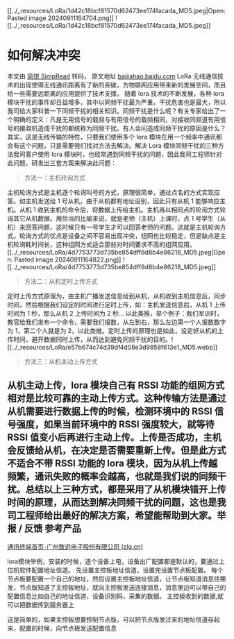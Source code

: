 
[[../_resources/LoRa/1d42c18bcf81570d62473ee174facada_MD5.jpeg|Open: Pasted image 20240911164704.png]]
![[../_resources/LoRa/1d42c18bcf81570d62473ee174facada_MD5.jpeg]]
# 如何解决冲突
 本文由 [简悦 SimpRead](http://ksria.com/simpread/) 转码， 原文地址 [baijiahao.baidu.com](https://baijiahao.baidu.com/s?id=1686951614382392531&wfr=spider&for=pc) 
 LoRa 无线通信技术的出现使得无线通讯距离有了新的突破，为物联网应用带来新的发展空间，而且给一些需要远距离的应用提供了技术支撑。
 随着 lora 技术的不断发展，各种 lora 模块干扰的事件却日益增多，其中以同频干扰最为严重，干扰危害也是最大，所以我司给大家科普一下同频干扰的相关知识。同频干扰是什么呢？有关专家给出了一个明确的定义：凡是无用信号的载频与有用信号的载频相同，对接收同频道有用信号的接收机造成干扰的都统称为同频干扰。有人会问造成同频干扰的原因是什么？其实，这是无线传输的特性，只要我们使用多个 lora 模块在用一个频率中通讯都会有这个问题，只是需要我们找对方法去解决。解决 Lora 模块同频干扰的三种方法我司客户使用 lora 模块时，也经常遇到同频干扰的问题，因此我司工程师针对此问题，研发出三套方案来解决此问题：
> 方法一：主机轮询方式

主机轮询方式是主机逐个轮询叫号的方式，原理很简单，通过点名的方式实现应答。如主机发送给 1 号从机，由于从机都有地址设别，因此只有从机 1 能够响应主机。从机 1 收到主机的命令后，将数据上传给主机。主机再以相同点的轮询方式轮询其它从机数据。用恰当的比喻来说，就是老师（主机）上课时，点 1 号学生（从机）来回答问题，这时候只有一号学生才可以回答老师的问题。这就是主机轮询方式。轮询方式的优点是设备之间不容易出现冲突，组网也比较稳定，但是缺点是主机轮询耗时间长，这种组网方式适合那些对时间要求不高的组网应用。
[[../_resources/LoRa/4d7753773d735be854dff8d8b4e86218_MD5.jpeg|Open: Pasted image 20240911164822.png]]
![[../_resources/LoRa/4d7753773d735be854dff8d8b4e86218_MD5.jpeg]]

>方法二：从机定时上传方式

定时上传方式原理为，由主机广播发送信息给到从机，从机收到主机信息后，同步时间，然后根据我们设定的时间进行定时上传，如：主机发送信息后，从机 1 上传时间为 1 秒，那么从机 2 上传时间为 2 秒… 以此类推，举个例子：我们军训时，教官给我们发布一个命令，需要我们报数，从左到右，那么左边第一个人报数数字为 1，第二个人就是为 2，以此类推。定时上传的原理也是如此，设定好从机的上传时间，避开数据同时上传，从而达到避免同频干扰的目的。![[../_resources/LoRa/e57b674c74d39df4d08e3d9858f613e1_MD5.webp]]
>方法三：从机主动上传方式

从机主动上传，lora 模块自己有 RSSI 功能的组网方式相对是比较可靠的主动上传方式。这种传输方法是通过从机需要进行数据上传的时候，检测环境中的 RSSI 信号强度，如果当前环境中的 RSSI 强度较大，就等待 RSSI 值变小后再进行主动上传。上传是否成功，主机会反馈给从机，在决定是否需要重新上传。但是此方式不适合不带 RSSI 功能的 lora 模块，因为从机上传越频繁，通讯失败的概率会越高，也就是我们说的同频干扰。总结以上三种方式，都是采用了从机模块错开上传时间的原理，从而达到解决同频干扰的问题，这也是我司工程师给出最好的解决方案，希望能帮助到大家。举报 / 反馈
参考产品
---
[通讯终端首页-广州致远电子股份有限公司 (zlg.cn)](https://www.zlg.cn/wireless/wireless/i/cid/100/c/1.html)

lora模块举例，安装的时候，逐个设备上电，设备出厂配置都是默认的，要通过上位机软件配置地址信道。
先设置主控板地址信道，设置完设置节点板配置。
每个节点板要配置一个自己的地址，然后设置主控板地址信道，让节点板知道消息往哪发，节点版知道了主控板地址，就向主控板发送连接消息，消息里边可以带自己的配置信息比如自己的地址信道，设备识别码，采集的数据。
主控板收到的数据,就可以把数据传到服务器上

这是简单的，如果主控板想要控制节点版，可以把节点版发过来的地址信道存起来，配置的时候，向节点板发送配置信息
